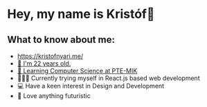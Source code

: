 <h1>Hey, my name is Kristóf👋</h1>
<h2>What to know about me:</h2>
<ul>
  <li><a href="https://kristofnyari.me/" target="_blank">https://kristofnyari.me/</li>
  <li>👦 I'm 22 years old.</li>
  <li>📕 Learning Computer Science at <a href="https://english.mik.pte.hu/">PTE-MIK</a></li>
  <li>👨🏽‍💻 Currently trying myself in React.js based web development</li>
  <li>💻 Have a keen interest in Design and Development</li>
  <li>🤖 Love anything futuristic</li>
</ul>
